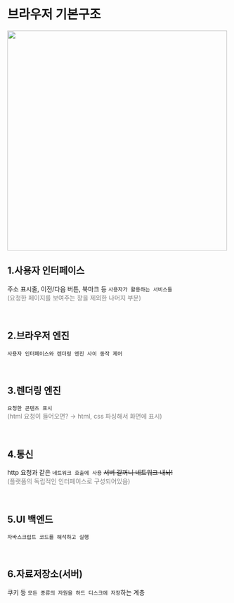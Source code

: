 브라우저 기본구조
================

<img src="https://d2.naver.com/content/images/2015/06/helloworld-59361-1.png" style="width : 500px;">
 
<br>

1.사용자 인터페이스
----------
주소 표시줄, 이전/다음 버튼, 북마크 등 `사용자가 활용하는 서비스들`  
<span style="color:#808080">(요청한 페이지를 보여주는 창을 제외한 나머지 부분)</span>

<br>

2.브라우저 엔진
---

`사용자 인터페이스와 렌더링 엔진 사이 동작 제어`  

<br>

3.렌더링 엔진
---

`요청한 콘텐츠 표시`  
<span style="color:#808080">(html 요청이 들어오면? → html, css 파싱해서 화면에 표시)</span>

<br>

4.통신
----

http 요청과 같은 `네트워크 호출에 사용` ~~서버 갈꺼니 네트워크 내놔!~~  
<span style="color:#808080">(플랫폼의 독립적인 인터페이스로 구성되어있음)</span>
<br>
  
<br>

5.UI 백엔드
----
`자바스크립트 코드를 해석하고 실행` 

<br>

6.자료저장소(서버)
---
쿠키 등 `모든 종류의 자원을 하드 디스크에 저장`하는 계층

